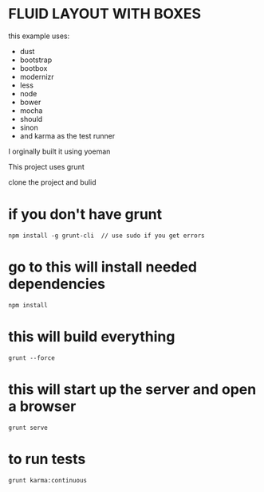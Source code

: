 FLUID LAYOUT WITH BOXES
========================
this example uses:
- dust
- bootstrap
- bootbox
- modernizr
- less
- node
- bower
- mocha
- should
- sinon
- and karma as the test runner

I orginally built it using yoeman

This project uses grunt

clone the project and bulid

if you don't have grunt 
========================
```
npm install -g grunt-cli  // use sudo if you get errors
```

go to this will install needed dependencies
========================
```
npm install
```

this will build everything
========================
```
grunt --force    
```

this will start up the server and open a browser
========================
```
grunt serve 
```

to run tests
========================
```
grunt karma:continuous
```
